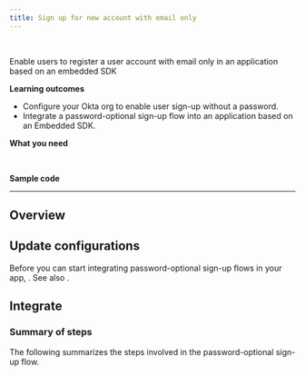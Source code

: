 ```yaml
---
title: Sign up for new account with email only
---
```


<div class="oie-embedded-sdk">

<ApiLifecycle access="ie" /><br>

Enable users to register a user account with email only in an application based on an embedded SDK

**Learning outcomes**

* Configure your Okta org to enable user sign-up without a password.
* Integrate a password-optional sign-up flow into an application based on an Embedded SDK.

**What you need**

<StackSnippet snippet="whatyouneed" />
</br>

**Sample code**

<StackSnippet snippet="samplecode" />

---

## Overview

## Update configurations

Before you can start integrating password-optional sign-up flows in your app, <StackSnippet snippet="setupoktaorg" inline/>. See also <StackSnippet snippet="bestpractices" inline />.
## Integrate

### Summary of steps

The following summarizes the steps involved in the password-optional sign-up flow.

<StackSnippet snippet="integrationsummary" />

<StackSnippet snippet="integrationsteps" />

</div>
